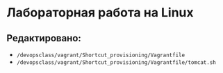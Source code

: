 # Лабораторная работа на Linux
## Редактировано: 

- `/devopsclass/vagrant/Shortcut_provisioning/Vagrantfile`
- `/devopsclass/vagrant/Shortcut_provisioning/Vagrantfile/tomcat.sh`
